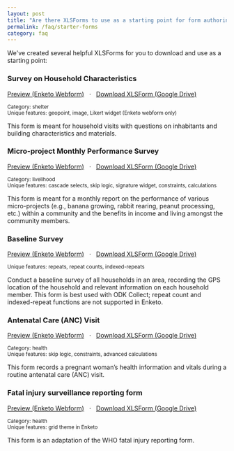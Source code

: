 ```yaml
---
layout: post
title: "Are there XLSForms to use as a starting point for form authoring?"
permalink: /faq/starter-forms
category: faq
---
```


We've created several helpful XLSForms for you to download and use as a starting point:


### Survey on Household Characteristics

[Preview (Enketo Webform)](https://v69fa.enketo.org/webform) &nbsp; &#183; &nbsp; [Download XLSForm (Google Drive)](https://docs.google.com/a/ona.io/spreadsheets/d/1bNZx-CfBtz7AJr7DBBYeKOGKsmH-Bvc9ikUOkWqcHTI/edit#gid=130881621)

<small>Category: shelter</small><br />
<small>Unique features: geopoint, image, Likert widget (Enketo webform only)</small>

This form is meant for household visits with questions on inhabitants and building characteristics and materials.


### Micro-project Monthly Performance Survey

[Preview (Enketo Webform)](https://xhwzg.enketo.org/webform) &nbsp; &#183; &nbsp; [Download XLSForm (Google Drive)](https://docs.google.com/a/ona.io/spreadsheets/d/1TpsFu0A22KT0o9hbt9cCyrY50SNLYQb5cLJ101iVLTI/edit#gid=1713820038)

<small>Category: livelihood</small><br />
<small>Unique features: cascade selects, skip logic, signature widget, constraints, calculations</small>

This form is meant for a monthly report on the performance of various micro-projects (e.g., banana growing, rabbit rearing, peanut processing, etc.) within a community and the benefits in income and living amongst the community members.



### Baseline Survey

[Preview (Enketo Webform)](https://1nyi5.enketo.org/webform ) &nbsp; &#183; &nbsp; [Download XLSForm (Google Drive)](https://docs.google.com/a/ona.io/spreadsheets/d/10LpWAr7dzlcUjO3BiFWu4ez3TDJUn83VvNkIn8RGdXk/edit#gid=398822303)

<small>Unique features: repeats, repeat counts, indexed-repeats</small>

Conduct a baseline survey of all households in an area, recording the GPS location of the household and relevant information on each household member. This form is best used with ODK Collect; repeat count and indexed-repeat functions are not supported in Enketo.


### Antenatal Care (ANC) Visit

[Preview (Enketo Webform)](https://beta.ona.io/webform?url=https%3A%2F%2Fytwgo.enketo.org%2Fwebform) &nbsp; &#183; &nbsp; [Download XLSForm (Google Drive)](https://docs.google.com/spreadsheets/d/1ISZAPme6zzsSSWxzqI3xTjhsaT-rsBaWBb8ArnMHQ3w/edit?usp=sharing)

<small>Category: health</small><br />
<small>Unique features: skip logic, constraints, advanced calculations</small>

This form records a pregnant woman’s health information and vitals during a routine antenatal care (ANC) visit.


### Fatal injury surveillance reporting form

[Preview (Enketo Webform)](https://beta.ona.io/webform?url=https%3A%2F%2Fgeknv.enketo.org%2Fwebform) &nbsp; &#183; &nbsp; [Download XLSForm (Google Drive)](https://docs.google.com/spreadsheets/d/1dJUT4mf9IikAfZdSlHQhI547kZcdypR2Foznn06kXsM/edit?usp=sharing)

<small>Category: health</small><br />
<small>Unique features: grid theme in Enketo</small>

This form is an adaptation of the WHO fatal injury reporting form.

